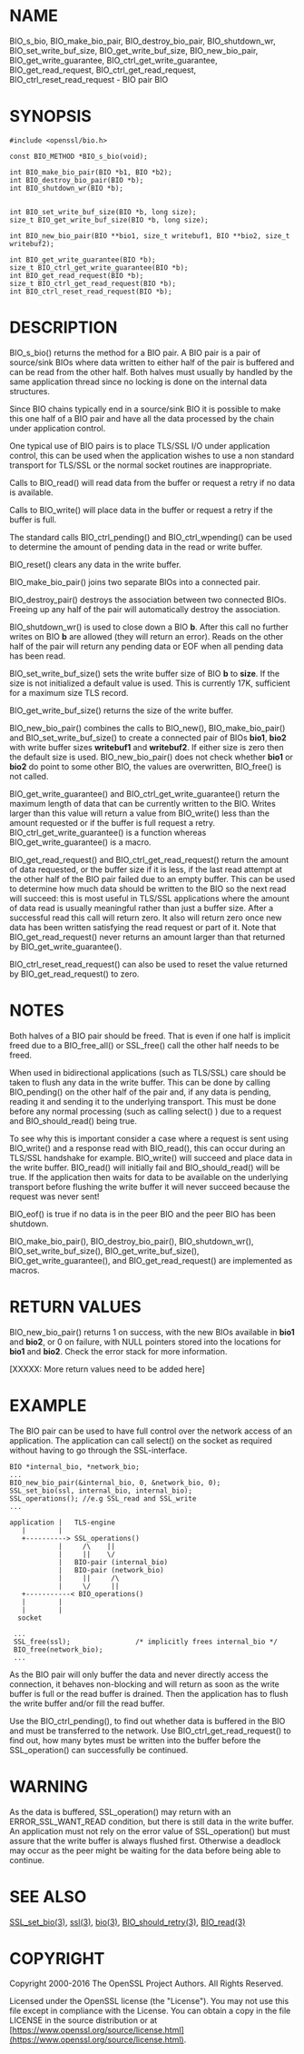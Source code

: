 # NAME

BIO\_s\_bio, BIO\_make\_bio\_pair, BIO\_destroy\_bio\_pair, BIO\_shutdown\_wr,
BIO\_set\_write\_buf\_size, BIO\_get\_write\_buf\_size, BIO\_new\_bio\_pair,
BIO\_get\_write\_guarantee, BIO\_ctrl\_get\_write\_guarantee, BIO\_get\_read\_request,
BIO\_ctrl\_get\_read\_request, BIO\_ctrl\_reset\_read\_request - BIO pair BIO

# SYNOPSIS

    #include <openssl/bio.h>

    const BIO_METHOD *BIO_s_bio(void);

    int BIO_make_bio_pair(BIO *b1, BIO *b2);
    int BIO_destroy_bio_pair(BIO *b);
    int BIO_shutdown_wr(BIO *b);


    int BIO_set_write_buf_size(BIO *b, long size);
    size_t BIO_get_write_buf_size(BIO *b, long size);

    int BIO_new_bio_pair(BIO **bio1, size_t writebuf1, BIO **bio2, size_t writebuf2);

    int BIO_get_write_guarantee(BIO *b);
    size_t BIO_ctrl_get_write_guarantee(BIO *b);
    int BIO_get_read_request(BIO *b);
    size_t BIO_ctrl_get_read_request(BIO *b);
    int BIO_ctrl_reset_read_request(BIO *b);

# DESCRIPTION

BIO\_s\_bio() returns the method for a BIO pair. A BIO pair is a pair of source/sink
BIOs where data written to either half of the pair is buffered and can be read from
the other half. Both halves must usually by handled by the same application thread
since no locking is done on the internal data structures.

Since BIO chains typically end in a source/sink BIO it is possible to make this
one half of a BIO pair and have all the data processed by the chain under application
control.

One typical use of BIO pairs is to place TLS/SSL I/O under application control, this
can be used when the application wishes to use a non standard transport for
TLS/SSL or the normal socket routines are inappropriate.

Calls to BIO\_read() will read data from the buffer or request a retry if no
data is available.

Calls to BIO\_write() will place data in the buffer or request a retry if the
buffer is full.

The standard calls BIO\_ctrl\_pending() and BIO\_ctrl\_wpending() can be used to
determine the amount of pending data in the read or write buffer.

BIO\_reset() clears any data in the write buffer.

BIO\_make\_bio\_pair() joins two separate BIOs into a connected pair.

BIO\_destroy\_pair() destroys the association between two connected BIOs. Freeing
up any half of the pair will automatically destroy the association.

BIO\_shutdown\_wr() is used to close down a BIO **b**. After this call no further
writes on BIO **b** are allowed (they will return an error). Reads on the other
half of the pair will return any pending data or EOF when all pending data has
been read.

BIO\_set\_write\_buf\_size() sets the write buffer size of BIO **b** to **size**.
If the size is not initialized a default value is used. This is currently
17K, sufficient for a maximum size TLS record.

BIO\_get\_write\_buf\_size() returns the size of the write buffer.

BIO\_new\_bio\_pair() combines the calls to BIO\_new(), BIO\_make\_bio\_pair() and
BIO\_set\_write\_buf\_size() to create a connected pair of BIOs **bio1**, **bio2**
with write buffer sizes **writebuf1** and **writebuf2**. If either size is
zero then the default size is used.  BIO\_new\_bio\_pair() does not check whether
**bio1** or **bio2** do point to some other BIO, the values are overwritten,
BIO\_free() is not called.

BIO\_get\_write\_guarantee() and BIO\_ctrl\_get\_write\_guarantee() return the maximum
length of data that can be currently written to the BIO. Writes larger than this
value will return a value from BIO\_write() less than the amount requested or if the
buffer is full request a retry. BIO\_ctrl\_get\_write\_guarantee() is a function
whereas BIO\_get\_write\_guarantee() is a macro.

BIO\_get\_read\_request() and BIO\_ctrl\_get\_read\_request() return the
amount of data requested, or the buffer size if it is less, if the
last read attempt at the other half of the BIO pair failed due to an
empty buffer.  This can be used to determine how much data should be
written to the BIO so the next read will succeed: this is most useful
in TLS/SSL applications where the amount of data read is usually
meaningful rather than just a buffer size. After a successful read
this call will return zero.  It also will return zero once new data
has been written satisfying the read request or part of it.
Note that BIO\_get\_read\_request() never returns an amount larger
than that returned by BIO\_get\_write\_guarantee().

BIO\_ctrl\_reset\_read\_request() can also be used to reset the value returned by
BIO\_get\_read\_request() to zero.

# NOTES

Both halves of a BIO pair should be freed. That is even if one half is implicit
freed due to a BIO\_free\_all() or SSL\_free() call the other half needs to be freed.

When used in bidirectional applications (such as TLS/SSL) care should be taken to
flush any data in the write buffer. This can be done by calling BIO\_pending()
on the other half of the pair and, if any data is pending, reading it and sending
it to the underlying transport. This must be done before any normal processing
(such as calling select() ) due to a request and BIO\_should\_read() being true.

To see why this is important consider a case where a request is sent using
BIO\_write() and a response read with BIO\_read(), this can occur during an
TLS/SSL handshake for example. BIO\_write() will succeed and place data in the write
buffer. BIO\_read() will initially fail and BIO\_should\_read() will be true. If
the application then waits for data to be available on the underlying transport
before flushing the write buffer it will never succeed because the request was
never sent!

BIO\_eof() is true if no data is in the peer BIO and the peer BIO has been
shutdown.

BIO\_make\_bio\_pair(), BIO\_destroy\_bio\_pair(), BIO\_shutdown\_wr(),
BIO\_set\_write\_buf\_size(), BIO\_get\_write\_buf\_size(),
BIO\_get\_write\_guarantee(), and BIO\_get\_read\_request() are implemented
as macros.

# RETURN VALUES

BIO\_new\_bio\_pair() returns 1 on success, with the new BIOs available in
**bio1** and **bio2**, or 0 on failure, with NULL pointers stored into the
locations for **bio1** and **bio2**. Check the error stack for more information.

\[XXXXX: More return values need to be added here\]

# EXAMPLE

The BIO pair can be used to have full control over the network access of an
application. The application can call select() on the socket as required
without having to go through the SSL-interface.

    BIO *internal_bio, *network_bio;
    ...
    BIO_new_bio_pair(&internal_bio, 0, &network_bio, 0);
    SSL_set_bio(ssl, internal_bio, internal_bio);
    SSL_operations(); //e.g SSL_read and SSL_write
    ...

    application |   TLS-engine
       |        |
       +----------> SSL_operations()
                |     /\    ||
                |     ||    \/
                |   BIO-pair (internal_bio)
                |   BIO-pair (network_bio)
                |     ||     /\
                |     \/     ||
       +-----------< BIO_operations()
       |        |
       |        |
      socket

     ...
     SSL_free(ssl);                /* implicitly frees internal_bio */
     BIO_free(network_bio);
     ...

As the BIO pair will only buffer the data and never directly access the
connection, it behaves non-blocking and will return as soon as the write
buffer is full or the read buffer is drained. Then the application has to
flush the write buffer and/or fill the read buffer.

Use the BIO\_ctrl\_pending(), to find out whether data is buffered in the BIO
and must be transferred to the network. Use BIO\_ctrl\_get\_read\_request() to
find out, how many bytes must be written into the buffer before the
SSL\_operation() can successfully be continued.

# WARNING

As the data is buffered, SSL\_operation() may return with an ERROR\_SSL\_WANT\_READ
condition, but there is still data in the write buffer. An application must
not rely on the error value of SSL\_operation() but must assure that the
write buffer is always flushed first. Otherwise a deadlock may occur as
the peer might be waiting for the data before being able to continue.

# SEE ALSO

[SSL\_set\_bio(3)](http://man.he.net/man3/SSL_set_bio), [ssl(3)](http://man.he.net/man3/ssl), [bio(3)](http://man.he.net/man3/bio),
[BIO\_should\_retry(3)](http://man.he.net/man3/BIO_should_retry), [BIO\_read(3)](http://man.he.net/man3/BIO_read)

# COPYRIGHT

Copyright 2000-2016 The OpenSSL Project Authors. All Rights Reserved.

Licensed under the OpenSSL license (the "License").  You may not use
this file except in compliance with the License.  You can obtain a copy
in the file LICENSE in the source distribution or at
[https://www.openssl.org/source/license.html](https://www.openssl.org/source/license.html).
